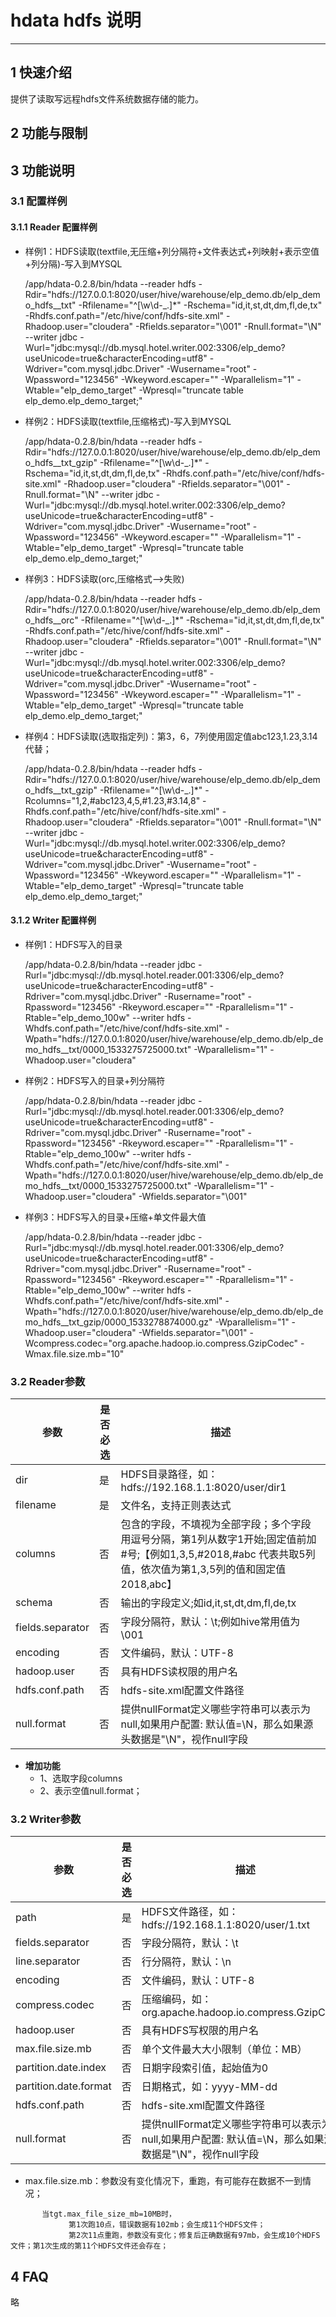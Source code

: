 # hdata  hdfs 说明


------------

## 1 快速介绍

提供了读取写远程hdfs文件系统数据存储的能力。

## 2 功能与限制

## 3 功能说明


### 3.1 配置样例

#### 3.1.1  Reader 配置样例

- 样例1：HDFS读取(textfile,无压缩+列分隔符+文件表达式+列映射+表示空值+列分隔)-写入到MYSQL

    /app/hdata-0.2.8/bin/hdata --reader hdfs -Rdir="hdfs://127.0.0.1:8020/user/hive/warehouse/elp_demo.db/elp_demo_hdfs__txt" -Rfilename="^[\w\d\-_.]*" -Rschema="id,it,st,dt,dm,fl,de,tx" -Rhdfs.conf.path="/etc/hive/conf/hdfs-site.xml" -Rhadoop.user="cloudera" -Rfields.separator="\001" -Rnull.format="\\N" --writer jdbc -Wurl="jdbc:mysql://db.mysql.hotel.writer.002:3306/elp_demo?useUnicode=true&amp;characterEncoding=utf8" -Wdriver="com.mysql.jdbc.Driver" -Wusername="root" -Wpassword="123456" -Wkeyword.escaper="" -Wparallelism="1" -Wtable="elp_demo_target" -Wpresql="truncate table elp_demo.elp_demo_target;"

- 样例2：HDFS读取(textfile,压缩格式)-写入到MYSQL

    /app/hdata-0.2.8/bin/hdata --reader hdfs -Rdir="hdfs://127.0.0.1:8020/user/hive/warehouse/elp_demo.db/elp_demo_hdfs__txt_gzip" -Rfilename="^[\w\d\-_.]*" -Rschema="id,it,st,dt,dm,fl,de,tx" -Rhdfs.conf.path="/etc/hive/conf/hdfs-site.xml" -Rhadoop.user="cloudera" -Rfields.separator="\001" -Rnull.format="\\N" --writer jdbc -Wurl="jdbc:mysql://db.mysql.hotel.writer.002:3306/elp_demo?useUnicode=true&amp;characterEncoding=utf8" -Wdriver="com.mysql.jdbc.Driver" -Wusername="root" -Wpassword="123456" -Wkeyword.escaper="" -Wparallelism="1" -Wtable="elp_demo_target" -Wpresql="truncate table elp_demo.elp_demo_target;"

- 样例3：HDFS读取(orc,压缩格式-->失败)

    /app/hdata-0.2.8/bin/hdata --reader hdfs -Rdir="hdfs://127.0.0.1:8020/user/hive/warehouse/elp_demo.db/elp_demo_hdfs__orc" -Rfilename="^[\w\d\-_.]*" -Rschema="id,it,st,dt,dm,fl,de,tx" -Rhdfs.conf.path="/etc/hive/conf/hdfs-site.xml" -Rhadoop.user="cloudera" -Rfields.separator="\001" -Rnull.format="\\N" --writer jdbc -Wurl="jdbc:mysql://db.mysql.hotel.writer.002:3306/elp_demo?useUnicode=true&amp;characterEncoding=utf8" -Wdriver="com.mysql.jdbc.Driver" -Wusername="root" -Wpassword="123456" -Wkeyword.escaper="" -Wparallelism="1" -Wtable="elp_demo_target" -Wpresql="truncate table elp_demo.elp_demo_target;"

- 样例4：HDFS读取(选取指定列)：第3，6，7列使用固定值abc123,1.23,3.14代替；

    /app/hdata-0.2.8/bin/hdata --reader hdfs -Rdir="hdfs://127.0.0.1:8020/user/hive/warehouse/elp_demo.db/elp_demo_hdfs__txt_gzip" -Rfilename="^[\w\d\-_.]*" -Rcolumns="1,2,#abc123,4,5,#1.23,#3.14,8" -Rhdfs.conf.path="/etc/hive/conf/hdfs-site.xml" -Rhadoop.user="cloudera" -Rfields.separator="\001" -Rnull.format="\\N" --writer jdbc -Wurl="jdbc:mysql://db.mysql.hotel.writer.002:3306/elp_demo?useUnicode=true&amp;characterEncoding=utf8" -Wdriver="com.mysql.jdbc.Driver" -Wusername="root" -Wpassword="123456" -Wkeyword.escaper="" -Wparallelism="1" -Wtable="elp_demo_target" -Wpresql="truncate table elp_demo.elp_demo_target;"


#### 3.1.2  Writer 配置样例

- 样例1：HDFS写入的目录

    /app/hdata-0.2.8/bin/hdata --reader jdbc -Rurl="jdbc:mysql://db.mysql.hotel.reader.001:3306/elp_demo?useUnicode=true&amp;characterEncoding=utf8" -Rdriver="com.mysql.jdbc.Driver" -Rusername="root" -Rpassword="123456" -Rkeyword.escaper="" -Rparallelism="1" -Rtable="elp_demo_100w" --writer hdfs -Whdfs.conf.path="/etc/hive/conf/hdfs-site.xml" -Wpath="hdfs://127.0.0.1:8020/user/hive/warehouse/elp_demo.db/elp_demo_hdfs__txt/0000_1533275725000.txt" -Wparallelism="1" -Whadoop.user="cloudera"

- 样例2：HDFS写入的目录+列分隔符

    /app/hdata-0.2.8/bin/hdata --reader jdbc -Rurl="jdbc:mysql://db.mysql.hotel.reader.001:3306/elp_demo?useUnicode=true&amp;characterEncoding=utf8" -Rdriver="com.mysql.jdbc.Driver" -Rusername="root" -Rpassword="123456" -Rkeyword.escaper="" -Rparallelism="1" -Rtable="elp_demo_100w" --writer hdfs -Whdfs.conf.path="/etc/hive/conf/hdfs-site.xml" -Wpath="hdfs://127.0.0.1:8020/user/hive/warehouse/elp_demo.db/elp_demo_hdfs__txt/0000_1533275725000.txt" -Wparallelism="1" -Whadoop.user="cloudera" -Wfields.separator="\001"
    
- 样例3：HDFS写入的目录+压缩+单文件最大值

    /app/hdata-0.2.8/bin/hdata --reader jdbc -Rurl="jdbc:mysql://db.mysql.hotel.reader.001:3306/elp_demo?useUnicode=true&amp;characterEncoding=utf8" -Rdriver="com.mysql.jdbc.Driver" -Rusername="root" -Rpassword="123456" -Rkeyword.escaper="" -Rparallelism="1" -Rtable="elp_demo_100w" --writer hdfs -Whdfs.conf.path="/etc/hive/conf/hdfs-site.xml" -Wpath="hdfs://127.0.0.1:8020/user/hive/warehouse/elp_demo.db/elp_demo_hdfs__txt_gzip/0000_1533278874000.gz" -Wparallelism="1" -Whadoop.user="cloudera" -Wfields.separator="\001" -Wcompress.codec="org.apache.hadoop.io.compress.GzipCodec" -Wmax.file.size.mb="10"

### 3.2 Reader参数

参数        | 是否必选   | 描述                    |
-----------| ----- | ---------------------------------------- |
dir|是|HDFS目录路径，如：hdfs://192.168.1.1:8020/user/dir1|
filename|是|文件名，支持正则表达式|
columns|否|包含的字段，不填视为全部字段；多个字段用逗号分隔，第1列从数字1开始;固定值前加#号;【例如1,3,5,#2018,#abc  代表共取5列值，依次值为第1,3,5列的值和固定值2018,abc】|
schema|否|输出的字段定义;如id,it,st,dt,dm,fl,de,tx|
fields.separator|否|字段分隔符，默认：\t;例如hive常用值为\001|
encoding|否|文件编码，默认：UTF-8|
hadoop.user|否|具有HDFS读权限的用户名|
hdfs.conf.path|否|hdfs-site.xml配置文件路径|
null.format|否|提供nullFormat定义哪些字符串可以表示为null,如果用户配置: 默认值=\\N，那么如果源头数据是"\N"，视作null字段|


* **增加功能**
    * 1、选取字段columns
    * 2、表示空值null.format；
 

    

### 3.2 Writer参数


参数        | 是否必选   | 描述                    |
-----------| ----- | ---------------------------------------- |
path|是|HDFS文件路径，如：hdfs://192.168.1.1:8020/user/1.txt|
fields.separator|否|字段分隔符，默认：\t|
line.separator|否|行分隔符，默认：\n|
encoding|否|文件编码，默认：UTF-8|
compress.codec|否|压缩编码，如：org.apache.hadoop.io.compress.GzipCodec|
hadoop.user|否|具有HDFS写权限的用户名|
max.file.size.mb|否|单个文件最大大小限制（单位：MB）|
partition.date.index|否|日期字段索引值，起始值为0|
partition.date.format|否|日期格式，如：yyyy-MM-dd|
hdfs.conf.path|否|hdfs-site.xml配置文件路径|
null.format|否|提供nullFormat定义哪些字符串可以表示为null,如果用户配置: 默认值=\\N，那么如果源头数据是"\N"，视作null字段|

- max.file.size.mb：参数没有变化情况下，重跑，有可能存在数据不一到情况；
```
       当tgt.max_file_size_mb=10MB时，
             第1次跑10点，错误数据有102mb；会生成11个HDFS文件；
             第2次11点重跑，参数没有变化；修复后正确数据有97mb，会生成10个HDFS文件；第1次生成的第11个HDFS文件还会存在；
```

## 4 FAQ

略

